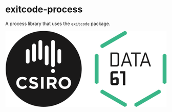 # exitcode-process

A process library that uses the `exitcode` package.

![CSIRO's Data61 Logo](https://raw.githubusercontent.com/qfpl/assets/master/data61-transparent-bg.png)
